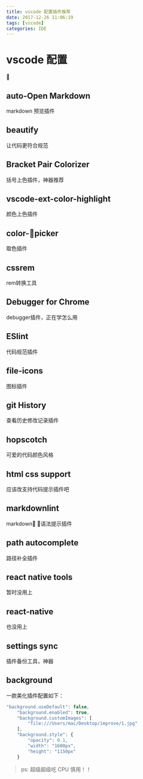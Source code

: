 ```yaml
---
title: vscode 配置插件推荐
date: 2017-12-26 11:06:19
tags: [vscode]
categories: IDE
---
```

# vscode 配置


## auto-Open Markdown

markdown 预览插件

## beautify

让代码更符合规范

## Bracket Pair Colorizer

括号上色插件，神器推荐

## vscode-ext-color-highlight

颜色上色插件

## color-picker

取色插件

## cssrem

rem转换工具

## Debugger for Chrome

debugger插件，正在学怎么用

## ESlint

代码规范插件

## file-icons

图标插件

## git History

查看历史修改记录插件

## hopscotch

可爱的代码颜色风格

## html css support

应该改支持代码提示插件吧

## markdownlint

markdown 语法提示插件

## path autocomplete

路径补全插件

## react native tools

暂时没用上

## react-native

也没用上

## settings sync

插件备份工具，神器

## background

一款美化插件配置如下：

```js
"background.useDefault": false,
    "background.enabled": true,
    "background.customImages": [
        "file:///Users/mac/Desktop/improve/1.jpg"
    ],
    "background.style": {
        "opacity": 0.1,
        "width": "1600px",
        "height": "1150px"
    }
```

> ps: 超级超级吃 CPU 慎用！！

